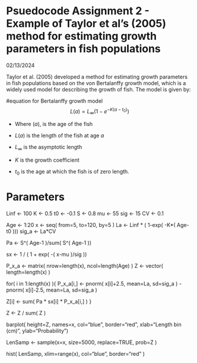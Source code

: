 Psuedocode Assignment 2 - Example of Taylor et al’s (2005) method for
estimating growth parameters in fish populations
================
02/13/2024

Taylor et al. (2005) developed a method for estimating growth parameters
in fish populations based on the von Bertalanffy growth model, which is
a widely used model for describing the growth of fish. The model is
given by:

\#equation for Bertalanffy growth model
$$L(a) = L_{\infty} (1 - e^{-K(a - t_0)})$$

- Where $(a)$, is the age of the fish

- $L(a)$ is the length of the fish at age $a$

- $L_{\infty}$ is the asymptotic length

- $K$ is the growth coefficient

- $t_0$ is the age at which the fish is of zero length.

# Parameters

Linf \<- 100 K \<- 0.5 t0 \<- -0.1 S \<- 0.8 mu \<- 55 sig \<- 15 CV \<-
0.1

Age \<- 1:20 x \<- seq( from=5, to=120, by=5 ) La \<- Linf \* ( 1-exp(
-K*( Age-t0 ))) sig_a \<- La*CV

Pa \<- S^( Age-1 )/sum( S^( Age-1 ))

sx \<- 1 / ( 1 + exp( -( x-mu )/sig ))

P_x_a \<- matrix( nrow=length(x), ncol=length(Age) ) Z \<- vector(
length=length(x) )

for( i in 1:length(x) ){ P_x_a\[i,\] \<- pnorm( x\[i\]+2.5, mean=La,
sd=sig_a ) - pnorm( x\[i\]-2.5, mean=La, sd=sig_a )

Z\[i\] \<- sum( Pa \* sx\[i\] \* P_x_a\[i,\] ) }

Z \<- Z / sum( Z )

barplot( height=Z, names=x, col=“blue”, border=“red”, xlab=“Length bin
(cm)”, ylab=“Probability”)

LenSamp \<- sample(x=x, size=5000, replace=TRUE, prob=Z )

hist( LenSamp, xlim=range(x), col=“blue”, border=“red” )
